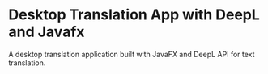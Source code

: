 # Desktop Translation App with DeepL and Javafx

A desktop translation application built with JavaFX and DeepL API for text translation.